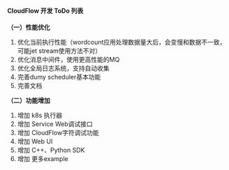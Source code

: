 
#### CloudFlow 开发 ToDo 列表

**（一）性能优化**

1. 优化当前执行性能（wordcount应用处理数据量大后，会变慢和数据不一致，可能jet stream使用方法不对）
2. 优化消息中间件，使用更高性能的MQ
3. 优化全局日志系统，支持自动收集
4. 完善dumy scheduler基本功能
5. 完善文档

**（二）功能增加**

1. 增加 k8s 执行器
2. 增加 Service Web调试接口
3. 增加 CloudFlow字符调试功能
4. 增加 Web UI
5. 增加 C++、Python SDK
6. 增加 更多example
